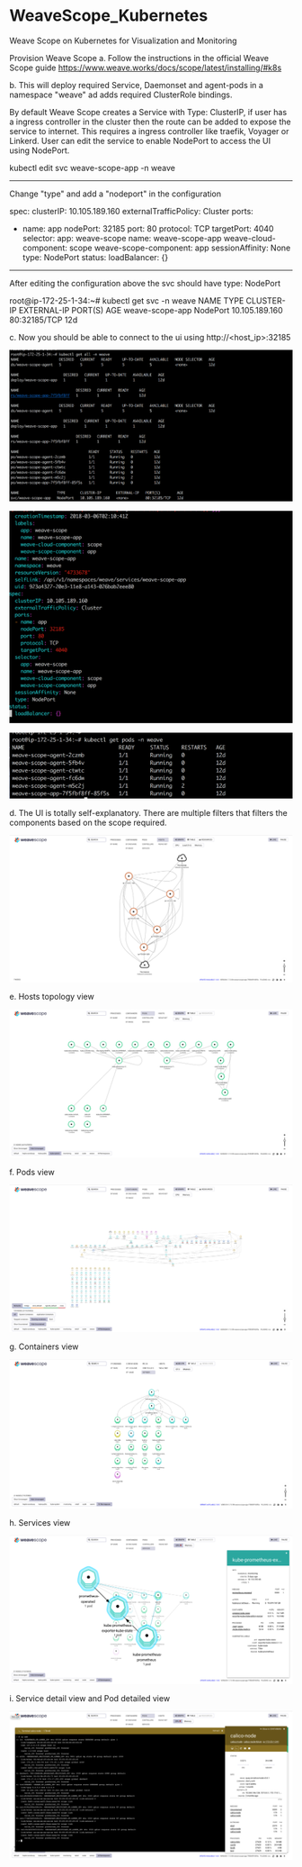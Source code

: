 # WeaveScope_Kubernetes
Weave Scope on Kubernetes for Visualization and Monitoring

Provision Weave Scope
a. Follow the instructions in the official Weave Scope guide https://www.weave.works/docs/scope/latest/installing/#k8s

b. This will deploy required Service, Daemonset and agent-pods in a namespace "weave" ad adds required ClusterRole bindings.


By default Weave Scope creates a Service with Type: ClusterIP, if user has a ingress controller in the cluster then the route can be added to expose the service to internet.  This requires a ingress controller like traefik, Voyager or Linkerd. User can edit the service to enable NodePort to access the UI using NodePort.

kubectl edit svc weave-scope-app -n weave

-------------

Change "type" and add a "nodeport" in the configuration

spec:
  clusterIP: 10.105.189.160
  externalTrafficPolicy: Cluster
  ports:
  - name: app
    nodePort: 32185
    port: 80
    protocol: TCP
    targetPort: 4040
  selector:
    app: weave-scope
    name: weave-scope-app
    weave-cloud-component: scope
    weave-scope-component: app
  sessionAffinity: None
  type: NodePort
status:
  loadBalancer: {}

--------------

After editing the configuration above the svc should have type: NodePort

root@ip-172-25-1-34:~# kubectl get svc -n weave
NAME              TYPE       CLUSTER-IP       EXTERNAL-IP   PORT(S)        AGE
weave-scope-app   NodePort   10.105.189.160   <none>        80:32185/TCP   12d

c. Now you should be able to connect to the ui using http://<host_ip>:32185

![alt text](https://github.com/gokulpch/Weavescope_kubernetes/blob/master/images/ws-1.png)

![alt text](https://github.com/gokulpch/Weavescope_kubernetes/blob/master/images/ws-2.png)

![alt text](https://github.com/gokulpch/Weavescope_kubernetes/blob/master/images/ws-3.png)


d. The UI is totally self-explanatory. There are multiple filters that filters the components based on the scope required.

![alt text](https://github.com/gokulpch/Weavescope_kubernetes/blob/master/images/ws-ui-1.png)

e. Hosts topology view

![alt text](https://github.com/gokulpch/Weavescope_kubernetes/blob/master/images/ws-ui-2.png)

f. Pods view

![alt text](https://github.com/gokulpch/Weavescope_kubernetes/blob/master/images/ws-ui-3.png)

g. Containers view

![alt text](https://github.com/gokulpch/Weavescope_kubernetes/blob/master/images/ws-ui-4.png)

h. Services view

![alt text](https://github.com/gokulpch/Weavescope_kubernetes/blob/master/images/ws-ui-5.png)

i. Service detail view and Pod detailed view

![alt text](https://github.com/gokulpch/Weavescope_kubernetes/blob/master/images/ws-ui-6.png)








